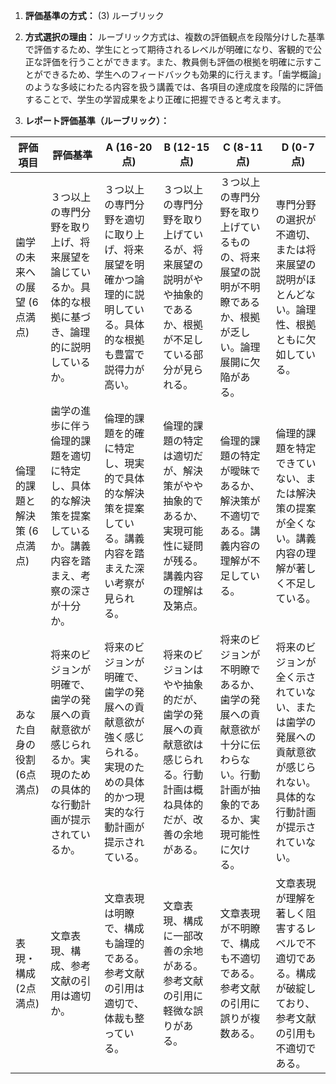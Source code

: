 1. **評価基準の方式：** (3) ルーブリック

2. **方式選択の理由：** ルーブリック方式は、複数の評価観点を段階分けした基準で評価するため、学生にとって期待されるレベルが明確になり、客観的で公正な評価を行うことができます。また、教員側も評価の根拠を明確に示すことができるため、学生へのフィードバックも効果的に行えます。「歯学概論」のような多岐にわたる内容を扱う講義では、各項目の達成度を段階的に評価することで、学生の学習成果をより正確に把握できると考えます。

3. **レポート評価基準（ルーブリック）：**

| 評価項目 | 評価基準 | A (16-20点) | B (12-15点) | C (8-11点) | D (0-7点) |
|---|---|---|---|---|---|
| 歯学の未来への展望 (6点満点) | ３つ以上の専門分野を取り上げ、将来展望を論じているか。具体的な根拠に基づき、論理的に説明しているか。 | ３つ以上の専門分野を適切に取り上げ、将来展望を明確かつ論理的に説明している。具体的な根拠も豊富で説得力が高い。 | ３つ以上の専門分野を取り上げているが、将来展望の説明がやや抽象的であるか、根拠が不足している部分が見られる。 | ３つ以上の専門分野を取り上げているものの、将来展望の説明が不明瞭であるか、根拠が乏しい。論理展開に欠陥がある。 | 専門分野の選択が不適切、または将来展望の説明がほとんどない。論理性、根拠ともに欠如している。 |
| 倫理的課題と解決策 (6点満点) | 歯学の進歩に伴う倫理的課題を適切に特定し、具体的な解決策を提案しているか。講義内容を踏まえ、考察の深さが十分か。 | 倫理的課題を的確に特定し、現実的で具体的な解決策を提案している。講義内容を踏まえた深い考察が見られる。 | 倫理的課題の特定は適切だが、解決策がやや抽象的であるか、実現可能性に疑問が残る。講義内容の理解は及第点。 | 倫理的課題の特定が曖昧であるか、解決策が不適切である。講義内容の理解が不足している。 | 倫理的課題を特定できていない、または解決策の提案が全くない。講義内容の理解が著しく不足している。 |
| あなた自身の役割 (6点満点) | 将来のビジョンが明確で、歯学の発展への貢献意欲が感じられるか。実現のための具体的な行動計画が提示されているか。 |  将来のビジョンが明確で、歯学の発展への貢献意欲が強く感じられる。実現のための具体的かつ現実的な行動計画が提示されている。 | 将来のビジョンはやや抽象的だが、歯学の発展への貢献意欲は感じられる。行動計画は概ね具体的だが、改善の余地がある。 | 将来のビジョンが不明瞭であるか、歯学の発展への貢献意欲が十分に伝わらない。行動計画が抽象的であるか、実現可能性に欠ける。 | 将来のビジョンが全く示されていない、または歯学の発展への貢献意欲が感じられない。具体的な行動計画が提示されていない。 |
| 表現・構成 (2点満点) | 文章表現、構成、参考文献の引用は適切か。 | 文章表現は明瞭で、構成も論理的である。参考文献の引用は適切で、体裁も整っている。 | 文章表現、構成に一部改善の余地がある。参考文献の引用に軽微な誤りがある。 | 文章表現が不明瞭で、構成も不適切である。参考文献の引用に誤りが複数ある。 | 文章表現が理解を著しく阻害するレベルで不適切である。構成が破綻しており、参考文献の引用も不適切である。 |
